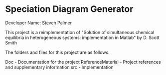 # Speciation Diagram Generator

Developer Name: Steven Palmer

This project is a reimplementation of "Solution of simultaneous chemical equilibria in heterogeneous systems:
implementation in Matlab" by D. Scott Smith

The folders and files for this project are as follows:

Doc - Documentation for the project
ReferenceMaterial - Project references and supplementary information
src - Implementation